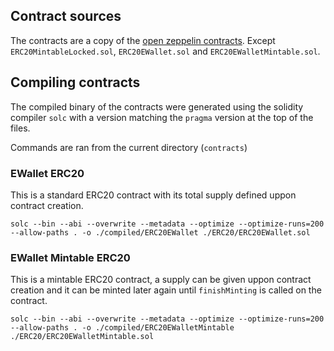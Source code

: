 ## Contract sources

The contracts are a copy of the [open zeppelin contracts](https://github.com/OpenZeppelin/openzeppelin-solidity/tree/master/contracts).
Except `ERC20MintableLocked.sol`, `ERC20EWallet.sol` and `ERC20EWalletMintable.sol`.

## Compiling contracts

The compiled binary of the contracts were generated using the solidity compiler `solc` with a version matching the `pragma` version at the top of the files.

Commands are ran from the current directory (`contracts`)

### EWallet ERC20

This is a standard ERC20 contract with its total supply defined uppon contract creation.

`solc --bin --abi --overwrite --metadata --optimize --optimize-runs=200 --allow-paths . -o ./compiled/ERC20EWallet ./ERC20/ERC20EWallet.sol`

### EWallet Mintable ERC20

This is a mintable ERC20 contract, a supply can be given uppon contract creation and it can be minted later again until `finishMinting` is called on the contract.

`solc --bin --abi --overwrite --metadata --optimize --optimize-runs=200 --allow-paths . -o ./compiled/ERC20EWalletMintable ./ERC20/ERC20EWalletMintable.sol`